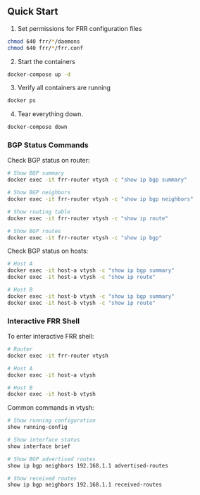 ## Quick Start

1. Set permissions for FRR configuration files
```bash
chmod 640 frr/*/daemons
chmod 640 frr/*/frr.conf
```

2. Start the containers
```bash
docker-compose up -d
```

3. Verify all containers are running
```bash
docker ps
```
4. Tear everything down.
```bash
docker-compose down
```

### BGP Status Commands

Check BGP status on router:
```bash
# Show BGP summary
docker exec -it frr-router vtysh -c "show ip bgp summary"

# Show BGP neighbors
docker exec -it frr-router vtysh -c "show ip bgp neighbors"

# Show routing table
docker exec -it frr-router vtysh -c "show ip route"

# Show BGP routes
docker exec -it frr-router vtysh -c "show ip bgp"
```

Check BGP status on hosts:
```bash
# Host A
docker exec -it host-a vtysh -c "show ip bgp summary"
docker exec -it host-a vtysh -c "show ip route"

# Host B
docker exec -it host-b vtysh -c "show ip bgp summary"
docker exec -it host-b vtysh -c "show ip route"
```

### Interactive FRR Shell
To enter interactive FRR shell:
```bash
# Router
docker exec -it frr-router vtysh

# Host A
docker exec -it host-a vtysh

# Host B
docker exec -it host-b vtysh
```

Common commands in vtysh:
```bash
# Show running configuration
show running-config

# Show interface status
show interface brief

# Show BGP advertised routes
show ip bgp neighbors 192.168.1.1 advertised-routes

# Show received routes
show ip bgp neighbors 192.168.1.1 received-routes
```

